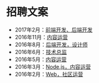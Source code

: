# 招聘文案

- 2017年2月：[前端开发、后端开发](https://github.com/xitu/recruitment/blob/master/2017-02-frontend-backend.md)
- 2016年11月：[内容运营](https://github.com/xitu/recruitment/blob/master/2016-11-content-operation.md)
- 2016年8月：[后端开发，设计师](https://github.com/xitu/recruitment/blob/master/2016-08-backend-and-designer.md)
- 2016年6月：[技术总监](https://github.com/xitu/recruitment/blob/master/2016-06-tech-leader.md)
- 2016年5月：[内容运营](https://github.com/xitu/recruitment/blob/master/2016-05-content-operation.md)
- 2016年3月：[Node.js，内容运营](https://github.com/xitu/recruitment/blob/master/2016-03-node-and-operation.md)
- 2016年2月：[Web，社区运营](https://github.com/xitu/recruitment/blob/master/2016-02-web-and-gold-operation.md)
